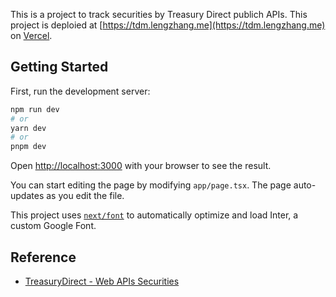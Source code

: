 This is a project to track securities by Treasury Direct publich APIs.
This project is deploied at [https://tdm.lengzhang.me](https://tdm.lengzhang.me) on [Vercel](https://vercel.com).

## Getting Started

First, run the development server:

```bash
npm run dev
# or
yarn dev
# or
pnpm dev
```

Open [http://localhost:3000](http://localhost:3000) with your browser to see the result.

You can start editing the page by modifying `app/page.tsx`. The page auto-updates as you edit the file.

This project uses [`next/font`](https://nextjs.org/docs/basic-features/font-optimization) to automatically optimize and load Inter, a custom Google Font.

## Reference
- [TreasuryDirect - Web APIs Securities](https://treasurydirect.gov/legal-information/developers/web-api-security/)